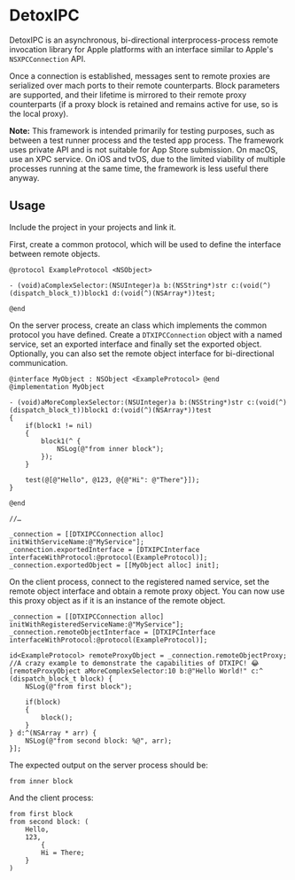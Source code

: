 # DetoxIPC

DetoxIPC is an asynchronous, bi-directional interprocess-process remote invocation library for Apple platforms with an interface similar to Apple's `NSXPCConnection` API.

Once a connection is established, messages sent to remote proxies are serialized over mach ports to their remote counterparts. Block parameters are supported, and their lifetime is mirrored to their remote proxy counterparts (if a proxy block is retained and remains active for use, so is the local proxy).

**Note:** This framework is intended primarily for testing purposes, such as between a test runner process and the tested app process. The framework uses private API and is not suitable for App Store submission. On macOS, use an XPC service. On iOS and tvOS, due to the limited viability of multiple processes running at the same time, the framework is less useful there anyway.

## Usage

Include the project in your projects and link it.

First, create a common protocol, which will be used to define the interface between remote objects.

```objc
@protocol ExampleProtocol <NSObject>

- (void)aComplexSelector:(NSUInteger)a b:(NSString*)str c:(void(^)(dispatch_block_t))block1 d:(void(^)(NSArray*))test;

@end
```

On the server process, create an class which implements the common protocol you have defined. Create a `DTXIPCConnection` object with a named service, set an exported interface and finally set the exported object. Optionally, you can also set the remote object interface for bi-directional communication.

```objc
@interface MyObject : NSObject <ExampleProtocol> @end
@implementation MyObject
  
- (void)aMoreComplexSelector:(NSUInteger)a b:(NSString*)str c:(void(^)(dispatch_block_t))block1 d:(void(^)(NSArray*))test
{
	if(block1 != nil)
	{
		block1(^ {
			NSLog(@"from inner block");
		});
	}
	
	test(@[@"Hello", @123, @{@"Hi": @"There"}]);
}

@end

//…
  
_connection = [[DTXIPCConnection alloc] initWithServiceName:@"MyService"];
_connection.exportedInterface = [DTXIPCInterface interfaceWithProtocol:@protocol(ExampleProtocol)];
_connection.exportedObject = [[MyObject alloc] init];
```

On the client process, connect to the registered named service, set the remote object interface and obtain a remote proxy object. You can now use this proxy object as if it is an instance of the remote object.

```objc
_connection = [[DTXIPCConnection alloc] initWithRegisteredServiceName:@"MyService"];
_connection.remoteObjectInterface = [DTXIPCInterface interfaceWithProtocol:@protocol(ExampleProtocol)];

id<ExampleProtocol> remoteProxyObject = _connection.remoteObjectProxy;
//A crazy example to demonstrate the capabilities of DTXIPC! 😂
[remoteProxyObject aMoreComplexSelector:10 b:@"Hello World!" c:^ (dispatch_block_t block) {
	NSLog(@"from first block");
	
	if(block)
	{
		block();
	}
} d:^(NSArray * arr) {
	NSLog(@"from second block: %@", arr);
}];
```

The expected output on the server process should be:

```
from inner block
```


And the client process:

```
from first block
from second block: (
    Hello,
    123,
        {
        Hi = There;
    }
)
```
